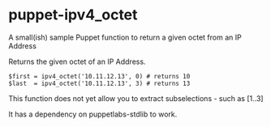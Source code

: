 puppet-ipv4_octet
=================

A small(ish) sample Puppet function to return a given octet from an IP Address

Returns the given octet of an IP Address.

    $first = ipv4_octet('10.11.12.13', 0) # returns 10
    $last  = ipv4_octet('10.11.12.13', 3) # returns 13

This function does not yet allow you to extract subselections - such as [1..3]

It has a dependency on puppetlabs-stdlib to work.

